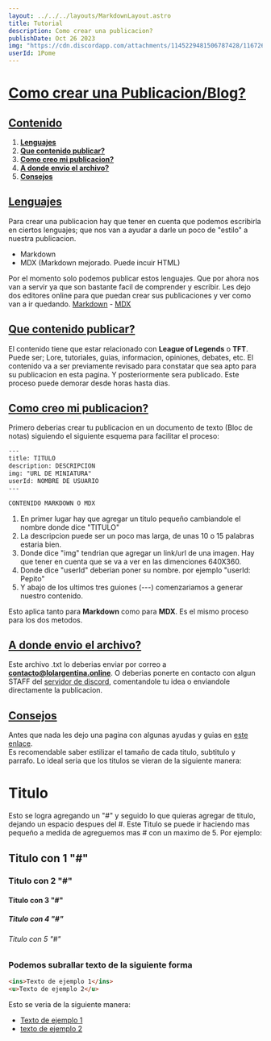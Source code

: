 ```yaml
---
layout: ../../../layouts/MarkdownLayout.astro
title: Tutorial
description: Como crear una publicacion?
publishDate: Oct 26 2023
img: "https://cdn.discordapp.com/attachments/1145229481506787428/1167268053327806605/image.png?ex=654d8216&is=653b0d16&hm=bae6ac850426932f92b816fd1fb9c36c20db046ec778e50e2ecfc90b352fef0d&"
userId: 1Pome
---
```


# <u>Como crear una Publicacion/Blog?</u>

## <u>Contenido</u>
1. [**Lenguajes**](#lenguajes)
2. [**Que contenido publicar?**](#que-contenido-publicar)
3. [**Como creo mi publicacion?**](#como-creo-mi-publicacion)
4. [**A donde envio el archivo?**](#a-donde-envio-el-archivo)
5. [**Consejos**](#consejos)


## <u>Lenguajes</u>

Para crear una publicacion hay que tener en cuenta que podemos escribirla en ciertos lenguajes; que nos van a ayudar a darle un poco de "estilo" a nuestra publicacion. 

* Markdown
* MDX (Markdown mejorado. Puede incuir HTML)

Por el momento solo podemos publicar estos lenguajes. Que por ahora nos van a servir ya que son bastante facil de comprender y escribir. 
Les dejo dos editores online para que puedan crear sus publicaciones y ver como van a ir quedando. [Markdown](https://dillinger.io/) - [MDX](https://mdxjs.com/playground/)


## <u>Que contenido publicar?</u>
El contenido tiene que estar relacionado con **League of Legends** o **TFT**. 
Puede ser; Lore, tutoriales, guias, informacion, opiniones, debates, etc.
El contenido va a ser previamente revisado para constatar que sea apto para su publicacion en esta pagina. Y posteriormente sera publicado. Este proceso puede demorar desde horas hasta dias.

## <u>Como creo mi publicacion? </u>
Primero deberias crear tu publicacion en un documento de texto (Bloc de notas) siguiendo el siguiente esquema para facilitar el proceso:
```html
---
title: TITULO
description: DESCRIPCION
img: "URL DE MINIATURA"
userId: NOMBRE DE USUARIO
---

CONTENIDO MARKDOWN O MDX
```
1. En primer lugar hay que agregar un titulo pequeño cambiandole el nombre donde dice "TITULO"
2. La descripcion puede ser un poco mas larga, de unas 10 o 15 palabras estaria bien.
3. Donde dice "img" tendrian que agregar un link/url de una imagen. Hay que tener en cuenta que se va a ver en las dimenciones 640X360.
4. Donde dice "userId" deberian poner su nombre. por ejemplo "userId: Pepito"
5. Y abajo de los ultimos tres guiones (---) comenzariamos a generar nuestro contenido.

Esto aplica tanto para **Markdown** como para **MDX**. Es el mismo proceso para los dos metodos.

## <u>A donde envio el archivo?</u>
Este archivo .txt lo deberias enviar por correo a **contacto@lolargentina.online**. 
O deberias ponerte en contacto con algun STAFF del <a href="https://discord.gg/nhn7FeBJ3h">servidor de discord</a>, comentandole tu idea o enviandole directamente la publicacion.
   
## <u>Consejos</u>

Antes que nada les dejo una pagina con algunas ayudas y guias en <a href="https://tutorialmarkdown.com/consejos" target="_blank">este enlace</a>.<br>
Es recomendable saber estilizar el tamaño de cada titulo, subtitulo y parrafo. 
Lo ideal seria que los titulos se vieran de la siguiente manera:
# Titulo
Esto se logra agregando un "#" y seguido lo que quieras agregar de titulo, dejando un espacio despues del #.
Este Titulo se puede ir haciendo mas pequeño a medida de agreguemos mas # con un maximo de 5. Por ejemplo:
## Titulo con 1 "#"
### Titulo con 2 "#"
#### Titulo con 3 "#"
##### Titulo con 4 "#"
###### Titulo con 5 "#"


### Podemos subrallar texto de la siguiente forma
```html
<ins>Texto de ejemplo 1</ins>
<u>Texto de ejemplo 2</u>
```
Esto se veria de la siguiente manera: 
* <ins>Texto de ejemplo 1</ins>
* <u>texto de ejemplo 2</u>

